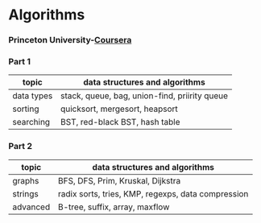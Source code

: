 # Algorithms
### Princeton University-[Coursera](https://www.coursera.org/learn/algorithms-part1)

### Part 1
| topic | data structures and algorithms |
| --- | --- |
| data types | stack, queue, bag, union-find, priirity queue |
| sorting | quicksort, mergesort, heapsort |
| searching | BST, red-black BST, hash table |

### Part 2
| topic | data structures and algorithms |
| --- | --- |
| graphs | BFS, DFS, Prim, Kruskal, Dijkstra |
| strings | radix sorts, tries, KMP, regexps, data compression |
| advanced | B-tree, suffix, array, maxflow |
